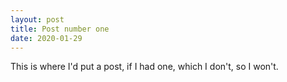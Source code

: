 ```yaml
---
layout: post
title: Post number one
date: 2020-01-29
---
```


This is where I'd put a post, if I had one, which I don't, so I won't.
